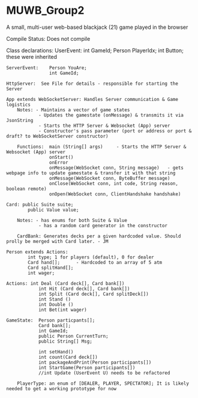 # MUWB_Group2
A small, multi-user web-based blackjack (21) game played in the browser

Compile Status: Does not compile

Class declarations:
    UserEvent:  int GameId;
                Person PlayerIdx;
                int Button;                 these were inherited

    ServerEvent:    Person YouAre;
                    int GameId;
    
    HttpServer:  See File for details - responsible for starting the Server

    App extends WebSocketServer: Handles Server communication & Game logistics
        Notes: - Maintains a vector of game states
                - Updates the gamestate (onMessage) & transmits it via JsonString
                - Starts the HTTP Server & Websocket (App) server
                - Constructor's pass parameter (port or address or port & draft? to WebSocketServer constructor)

        Functions:  main (String[] args)     - Starts the HTTP Server & Websocket (App) server
                    onStart()   
                    onError
                    onMessage(WebSocket conn, String message)   - gets webpage info to update gamestate & transfer it with that string
                    onMessage(WebSocket conn, ByteBuffer message)
                    onClose(WebSocket conn, int code, String reason, boolean remote)
                    onOpen(WebSocket conn, ClientHandshake handshake)

    Card: public Suite suite;
            public Value value;

        Notes: - has enums for both Suite & Value
                - has a random card generator in the constructor

        CardBank: Generates decks per a given hardcoded value. Should prolly be merged with Card later. - JM

    Person extends Actions:
            int type; 1 for players (default), 0 for dealer
            Card hand[];      - Hardcoded to an array of 5 atm
            Card splitHand[];
            int wager;
    
    Actions: int Deal (Card deck[], Card bank[])
                int Hit (Card deck[], Card bank[])
                int Split (Card deck[], Card splitDeck[])
                int Stand ()
                int Double ()
                int Bet(int wager)
    
    GameState:  Person particpants[];
                Card bank[];
                int GameId;
                public Person CurrentTurn;
                public String[] Msg; 

                int setHand()
                int count(Card deck[])
                int packageAndPrint(Person participants[])
                int StartGame(Person participants[])
                //int Update (UserEvent U) needs to be refactored

        PlayerType: an enum of [DEALER, PLAYER, SPECTATOR]; It is likely needed to get a working prototype for now

    

                    


